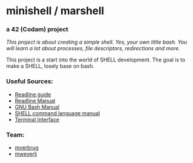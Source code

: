 # minishell / marshell
### a 42 (Codam) project

*This project is about creating a simple shell. Yes, your own little bash. You will learn a lot about processes, file descriptors, redirections and more.*

This project is a start into the world of SHELL development. The goal is to make a SHELL, losely base on bash. 

### Useful Sources:
- [Readline guide](https://web.mit.edu/gnu/doc/html/rlman_2.html)
- [Readline Manual](https://man7.org/linux/man-pages/man3/readline.3.html)
- [GNU Bash Manual](www.gnu.org/savannah-checkouts/gnu/bash/manual)
- [SHELL command language manual](https://pubs.opengroup.org/onlinepubs/009695399/utilities/xcu_chap02.html#tag_02_03)
- [Terminal Interface](https://www.gnu.org/software/libc/manual/html_node/Low_002dLevel-Terminal-Interface.html)

### Team:
- [mverbrug](https://github.com/maresverbrugge)
- [mweverli](https://github.com/Tentanus)